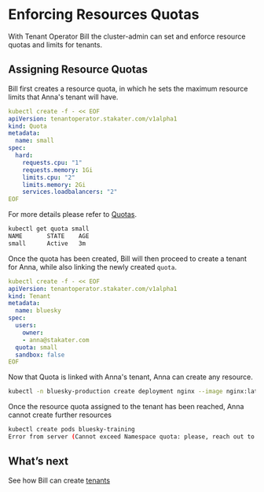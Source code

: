 # Enforcing Resources Quotas

With Tenant Operator Bill the cluster-admin can set and enforce resource quotas and limits for tenants.

## Assigning Resource Quotas

Bill first creates a resource quota, in which he sets the maximum resource limits that Anna's tenant will have.

```yaml
kubectl create -f - << EOF
apiVersion: tenantoperator.stakater.com/v1alpha1
kind: Quota
metadata:
  name: small
spec:
  hard:
    requests.cpu: "1"
    requests.memory: 1Gi
    limits.cpu: "2"
    limits.memory: 2Gi
    services.loadbalancers: "2"
EOF
```

For more details please refer to [Quotas](../customresources.html#_1-quota).

```bash
kubectl get quota small
NAME       STATE    AGE
small      Active   3m
```

Once the quota has been created, Bill will then proceed to create a tenant for Anna, while also linking the newly created `quota`.

```yaml
kubectl create -f - << EOF
apiVersion: tenantoperator.stakater.com/v1alpha1
kind: Tenant
metadata:
  name: bluesky
spec:
  users:
    owner:
    - anna@stakater.com
  quota: small
  sandbox: false
EOF
```

Now that Quota is linked with Anna's tenant, Anna can create any resource.

```bash
kubectl -n bluesky-production create deployment nginx --image nginx:latest --replicas 4
```

Once the resource quota assigned to the tenant has been reached, Anna cannot create further resources

```bash
kubectl create pods bluesky-training
Error from server (Cannot exceed Namespace quota: please, reach out to the system administrators)
```

## What’s next

See how Bill can create [tenants](./tenant.html)
